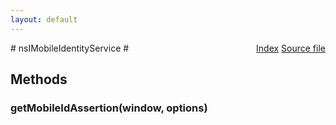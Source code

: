 ```yaml
---
layout: default
---
```

<div class='links' style='float:right'><a href="../index.html">Index</a>
<a href="http://dxr.mozilla.org/mozilla-central/source/dom/mobileid/interfaces/nsIMobileIdentityService.idl">Source file</a>
</div>
# nsIMobileIdentityService #

## Methods ##

### getMobileIdAssertion(window, options) ###

